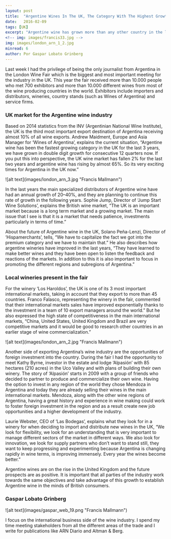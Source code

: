 ```yaml
---
layout: post 
title:  "Argentine Wines In The UK, The Category With The Highest Growth"
date:   2016-02-09
tags: [UK]
excerpt: "Argentine wine has grown more than any other country in the last 3 years. This was reflected in the 2016 London Wine Fair." 
<!-- img: images/francis33.jpg -->
img: images/london_arn_1_2.jpg 
minread: 6
author: Por Gaspar Lobato Grinberg
---
```


<span class="dropcap">L</span>ast week I had the privilege of being the only journalist from Argentina in the London Wine Fair which is the biggest and most important meeting for the industry in the UK. This year the fair received more than 10.000 people who met 700 exhibitors and more than 10.000 different wines from most of the wine producing countries in the world. Exhibitors include importers and distributors, wineries, country stands (such as Wines of Argentina) and service firms.

### UK market for the Argentine wine industry

Based on 2014 statistics from the INV (Argentinian National Wine Institute), the UK is the third most important export destination of Argentina receiving almost 10% of all wine exports. Andrew Maidment, Europe and Asia Manager for ‘Wines of Argentina’, explains the current situation, “Argentine wine has been the fastest growing category in the UK for the last 3 years, we have grown in double digit growth for consecutive 12 quarters now. If you put this into perspective, the UK wine market has fallen 2% for the last two years and argentine wine has rising by almost 65%. So its very exciting times for Argentina in the UK now.”

<span class="imgcenterwide"> 
![alt text](images/london_arn_3.jpg "Francis Mallmann") 
</span>

In the last years the main specialized distributors of Argentine wine have had an annual growth of 20–40%, and they are planning to continue this rate of growth in the following years. Sophie Jump, Director of ‘Jump Start Wine Solutions’, explains the British wine market, “The UK is an important market because is a long term market and a growing market. The main issue that I see is that it is a market that needs patience, investments particularly in terms of time.”

About the future of Argentine wine in the UK, Solano Peña-Lenzi, Director of ‘Hispamerchants’, tells, “We have to capitalize the fact we got into the premium category and we have to maintain that.” He also describes how argentine wineries have improved in the last years, “They have learned to make better wines and they have been open to listen the feedback and reactions of the markets. In addition to this it is also important to focus in promoting the different regions and subregions of Argentina.”

### Local wineries present in the fair

For the winery ‘Los Haroldos’, the UK is one of its 3 most important international markets, taking in account that they export to more than 45 countries. Franco Falasco, representing the winery in the fair, commented that their international markets sales have improved exponentially thanks to the investment in a team of 10 export managers around the world.” But he also expressed the high state of competitiveness in the main international markets, “China, United States, United Kingdom and Brazil are very competitive markets and it would be good to research other countries in an earlier stage of wine commercialization.”

<span class="imgcenterwide"> 
![alt text](images/london_arn_2.jpg "Francis Mallmann") 
</span>

Another side of exporting Argentina’s wine industry are the opportunities of foreign investment into the country. During the fair I had the opportunity to meet Kathy Byrne, investor in the estate and lodge ‘Alpasión’ with 85 hectares (210 acres) in the Uco Valley and with plans of building their own winery. The story of ‘Alpasión’ starts in 2009 with a group of friends who decided to partner to produce and commercialize their own wine. Having the option to invest in any region of the world they chose Mendoza in Argentina and today they are already selling their wines in the main international markets. Mendoza, along with the other wine regions of Argentina, having a great history and experience in wine making could work to foster foreign investment in the region and as a result create new job opportunities and a higher development of the industry.

Laurie Webster, CEO of ‘Las Bodegas’, explains what they look for in a winery for when deciding to import and distribute new wines in the UK, “We look for flexibility, we look for an understanding that is very important to manage different sectors of the market in different ways. We also look for innovation, we look for supply partners who don’t want to stand still, they want to keep progressing and experimenting because Argentina is changing rapidly in wine terms, is improving immensely. Every year the wines become better.”

Argentine wines are on the rise in the United Kingdom and the future prospects are as positive. It is important that all parties of the industry work towards the same objectives and take advantage of this growth to establish Argentine wine in the minds of British consumers.

### Gaspar Lobato Grinberg

<span class="imgpp"> 
![alt text](images/gaspar_web_19.png "Francis Mallmann") 
</span>

I focus on the international business side of the wine industry. I spend my time meeting stakeholders from all the different areas of the trade and I write for publications like ARN Diario and Altman & Berg.




